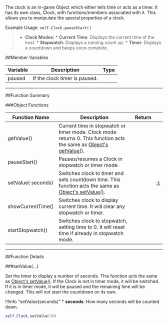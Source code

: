 The clock is an in-game Object which either tells time or acts as a timer. It has its own class, Clock, with functions/members associated with it. This allows you to manipulate the special properties of a clock.

Example Usage: `self.Clock.pauseStart()`

> * **Clock Modes:**
>       * **Current Time**: Displays the current time of the host.
>       * **Stopwatch**: Displays a running count up.
>       * **Timer**: Displays a countdown and beeps once complete.

##Member Variables

Variable | Description | Type
-- | -- | :--
<a class="anchor" id="paused"></a>paused | If the clock timer is paused. | [<span class="tag boo"></span>](../types.md)

---

##Function Summary

###Object Functions

Function Name | Description | Return | &nbsp;
-- | -- | -- | --:
<a class="anchor" id="getvalue"></a>getValue() | Current time in stopwatch or timer mode. Clock mode returns 0. This function acts the same as [Object's getValue()](../object.md#getvalue). | [<span class="ret int"></span>](../types.md)
<a class="anchor" id="pausestart"></a>pauseStart() | Pauses/resumes a Clock in stopwatch or timer mode. | [<span class="ret boo"></span>](../types.md)
setValue([<span class="tag int"></span>](../types.md) seconds) | Switches clock to timer and sets countdown time. This function acts the same as [Object's setValue()](../object.md#setvalue). | [<span class="ret boo"></span>](../types.md) | [:i:](#setvalue)
<a class="anchor" id="showcurrenttime"></a>showCurrentTime() | Switches clock to display current time. It will clear any stopwatch or timer. | [<span class="ret boo"></span>](../types.md)
<a class="anchor" id="startstopwatch"></a>startStopwatch() | Switches clock to stopwatch, setting time to 0. It will reset time if already in stopwatch mode. | [<span class="ret boo"></span>](../types.md)

---

##Function Details

###setValue(...)

[<span class="ret boo"></span>](../types.md) Set the timer to display a number of seconds. This function acts the same as [Object's setValue()](../object.md#setvalue). If the Clock is not in timer mode, it will be switched. If it is in timer mode, it will be paused and the remaining time will be changed. This will not start the countdown on its own.


!!!info "setValue(seconds)"
    * [<span class="tag int"></span>](../types.md) **seconds**: How many seconds will be counted down.

``` Lua
self.Clock.setValue(30)
```
